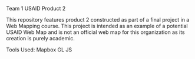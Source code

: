 Team 1 USAID Product 2

This repository features product 2 constructed as part of a final project in a Web Mapping course. This project is intended as an example of a potential USAID Web Map and is not an official web map for this organization as its creation is purely academic.

Tools Used:
Mapbox GL JS
